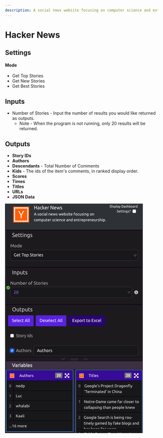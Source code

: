 ```yaml
---
description: A social news website focusing on computer science and entrepreneurship.
---
```


# Hacker News

## Settings

#### Mode

* Get Top Stories
* Get New Stories
* Get Best Stories

## Inputs

* Number of Stories - Input the number of results you would like returned as outputs. 
  * Note - When the program is not running, only 20 results will be returned. 

## Outputs

* **Story IDs**
* **Authors**
* **Descendants** - Total Number of Comments
* **Kids** - The ids of the item's comments, in ranked display order.
* **Scores**
* **Times**
* **Titles**
* **URLs**
* **JSON Data**

![Hacker News Module Preview](../../.gitbook/assets/screenshot-2019-07-17-10.32.50.png)

